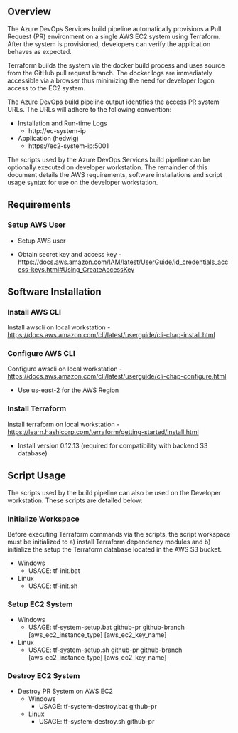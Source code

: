 ## Overview
The Azure DevOps Services build pipeline automatically provisions a Pull Request (PR) environment on a single AWS EC2 system using Terraform.  After the system is provisioned, developers can verify the application behaves as expected. 

Terraform builds the system via the docker build process and uses source from the GitHub pull request branch.  The docker logs are immediately accessible via a browser thus minimizing the need for developer logon access to the EC2 system.

The Azure DevOps build pipeline output identifies the access PR system URLs.  The URLs will adhere to the following convention:
  * Installation and Run-time Logs
     * http://ec-system-ip
  * Application (hedwig) 
     * https://ec2-system-ip:5001

The scripts used by the Azure DevOps Services build pipeline can be optionally executed on developer workstation.  The remainder of this document details the AWS requirements, software installations and script usage syntax for use on the developer workstation. 

## Requirements
### Setup AWS User
 * Setup AWS user

 * Obtain secret key and access key - https://docs.aws.amazon.com/IAM/latest/UserGuide/id_credentials_access-keys.html#Using_CreateAccessKey

## Software Installation
### Install AWS CLI
Install awscli on local workstation - https://docs.aws.amazon.com/cli/latest/userguide/cli-chap-install.html
### Configure AWS CLI
Configure awscli on local workstation - https://docs.aws.amazon.com/cli/latest/userguide/cli-chap-configure.html
  * Use us-east-2 for the AWS Region
### Install Terraform
Install terraform on local workstation - https://learn.hashicorp.com/terraform/getting-started/install.html
  * Install version 0.12.13 (required for compatibility with backend S3 database)

## Script Usage
The scripts used by the build pipeline can also be used on the Developer workstation. These scripts are detailed below:   

### Initialize Workspace
Before executing Terraform commands via the scripts, the script workspace must be initialized to a) install Terraform dependency modules and b) initialize the setup the Terraform database located in the AWS S3 bucket. 

  * Windows
    * USAGE: tf-init.bat
  * Linux
    * USAGE: tf-init.sh

### Setup EC2 System

  * Windows
    * USAGE: tf-system-setup.bat github-pr github-branch [aws_ec2_instance_type] [aws_ec2_key_name]
  * Linux
    * USAGE: tf-system-setup.sh github-pr github-branch [aws_ec2_instance_type] [aws_ec2_key_name]

### Destroy EC2 System

* Destroy PR System on AWS EC2
  * Windows
    * USAGE: tf-system-destroy.bat github-pr
  * Linux
    * USAGE: tf-system-destroy.sh github-pr

